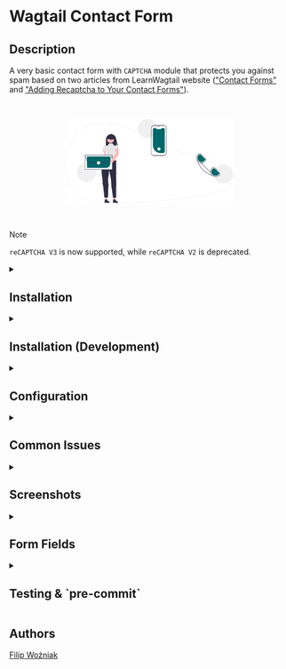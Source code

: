 # Wagtail Contact Form

## Description

A very basic contact form with `CAPTCHA` module that protects you against spam based on two articles from LearnWagtail website (["Contact Forms"](https://learnwagtail.com/tutorials/contact-forms) and ["Adding Recaptcha to Your Contact Forms"](https://learnwagtail.com/tutorials/adding-recaptcha-to-your-contact-forms)).

<br>
<p align="center">
   <img src="contact_form/README/Contact%20Us%20(Illustration).svg" width="60%">
</p>
<br>

> [!NOTE]
> `reCAPTCHA V3` is now supported, while `reCAPTCHA V2` is deprecated.

<details>
<summary><h2>Installation</h2></summary>

1. Install the package from `GitHub`.

   ```python
   pip install git+https://github.com/FilipWozniak/wagtail-contact-form.git
   ```

2. Add the application to the `INSTALLED_APPS` in the `settings.py` file.

    ```python
    INSTALLED_APPS = [
        "contact_form",
    ]
    ```

</details>

<details>
<summary><h2>Installation (Development)</h2></summary>

If you want install a `Python` application in editable mode, you can use the editable mode provided by `pip`.

1. Clone the application's source code:

   ```python
   git clone https://github.com/FilipWozniak/wagtail-contact-form .
   ```

2. Navigate to the root directory of the application's source code in the terminal or command prompt.

3. Install the application in editable mode.

   Use the pip install command with the `-e` or `--editable` flag followed by a period (`.`) to specify the current
   directory (where the application's `setup.py` file is located).

   ```python
   pip install -e .
   ```

   Replace the `.` with the path to the directory if you're running the command from a different location.

4. Add the application to the `INSTALLED_APPS` in the `settings.py` file.

   ```python
   INSTALLED_APPS = [
       "contact_form",
   ]
   ```

</details>

<details>
<summary><h2>Configuration</h2></summary>

1. Register `reCAPTCHA V3` keys in the [reCAPTCHA Admin console](https://www.google.com/recaptcha/admin/create).

    ![Register New Site](contact_form/README/Register%20New%20Site.png)

2. Add the following entries to the `settings.py` file.

    ```python
    RECAPTCHA_PUBLIC_KEY = ''
    RECAPTCHA_PRIVATE_KEY = ''
    
    RECAPTCHA_REQUIRED_SCORE = 0.85
    
    RECAPTCHA_DOMAIN = 'www.recaptcha.net'
    ```

3. Remember to configure your email settings correctly (this refers to variables such as `EMAIL_BACKEND`, `EMAIL_HOST` etc.), as without these settings `Django` will most likely return `ConnectionRefusedError` while attempting to submit the form.

### Dependencies

```python
INSTALLED_APPS = [
    "wagtail.contrib.forms",
    "django_recaptcha",
    "wagtailcaptcha",
    "widget_tweaks"
]
```

</details>

<details>
<summary><h2>Common Issues</h2></summary>

Note that if you are using MacOS you may stumble across `URLError` while trying to submit the form.

```shell script
URLError at /contact-us/
<urlopen error [SSL: CERTIFICATE_VERIFY_FAILED] Certificate Verify Failed: Unable to Get Local Issuer Certificate (_ssl.c:1122)>
```

As regards to "[Scraping: SSL: CERTIFICATE_VERIFY_FAILED](https://stackoverflow.com/questions/50236117/scraping-ssl-certificate-verify-failed-error-for-http-en-wikipedia-org)" issue on [Stack Overflow](https://stackoverflow.com), all you need to do is go to *Macintosh HD* → *Applications* → *Python* folder and double click on **Install Certificates.command** file.

![URL Error](contact_form/README/URL%20Error.png)

</details>

<details>
<summary><h2>Screenshots</h2></summary>

#### Contact Form

![Contact Us](contact_form/README/Contact%20Us.png)

#### "Thank You" Page

!["Thank You" Page](contact_form/README/Thank%20You%20Page.png)

</details>

<details>
<summary><h2>Form Fields</h2></summary>

- `Full Name`
- `E-Mail Address`
- `Message`
- `CAPTCHA`

> [!WARNING]
> As you can see from the code snippet below, form fields are not rendered dynamically, which means you need to name labels identically as mentioned above — `Full Name`, `E-Mail Address`, `Message` (the `CAPTCHA` field is generated automatically, you do not need to define it in the backend).

```python
<div class="col-12 col-sm-6">
    <div class="form-group mb-3">
        <label for="full_name">Full Name</label>
        {% render_field form.full_name placeholder=form.full_name.label class="form-control" %}
        <small class="form-text text-muted">{{ form.full_name.field.help_text }}</small>
    </div>
</div>
```

> [!NOTE]
> Please remember that if you have saved a form with different labels than those mentioned, you must delete the form page and create it again with the correct values.

## Custom Form Fields 
- `Intro Text`
- `Thank You Text`
- `E-Mail ("From" Address)`
- `E-Mail ("To" Address)`
- `E-Mail Subject`

</details>

<details>
<summary><h2>Testing & `pre-commit`</h2></summary>

<summary><h4><code>Pytest</code></h4></summary>

```shell
cd "project"
pytest -s wagtail_contact_form/contact_form/tests/unit --disable-pytest-warnings
```

<summary><h4><code>Pytest (testproject)</code></h4></summary>

```shell
cd "project"
(cd "wagtail_contact_form/testproject" && DJANGO_SETTINGS_MODULE=testproject.settings.base pytest -s ../contact_form/tests/unit --disable-pytest-warnings)
```

## `pre-commit`

```shell
cd "project"
(cd "wagtail_contact_form" && pre-commit run --files contact_form/tests/unit/*)
```

</details>

## Authors

[Filip Woźniak](https://github.com/FilipWozniak)